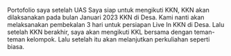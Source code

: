 Portofolio saya setelah UAS
Saya siap untuk mengikuti KKN, KKN akan dilaksanakan pada bulan Januari 2023 KKN di Desa.
Kami nanti akan melaksanakan pembekalan 3 hari untuk persiapan Live In KKN di Desa. Lalu setelah KKN berakhir, saya akan mengikuti KKL bersama dengan teman-teman kelompok. Lalu setelah itu akan melanjutkan perkuliahan seperti biasa.
